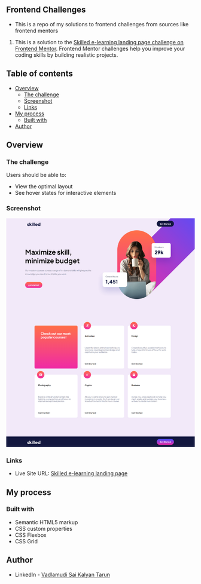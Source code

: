 ## Frontend Challenges
- This is a repo of my solutions to frontend challenges from sources like frontend mentors

1. This is a solution to the [Skilled e-learning landing page challenge on Frontend Mentor](https://www.frontendmentor.io/challenges/skilled-elearning-landing-page-S1ObDrZ8q). Frontend Mentor challenges help you improve your coding skills by building realistic projects.

## Table of contents

- [Overview](#overview)
  - [The challenge](#the-challenge)
  - [Screenshot](#screenshot)
  - [Links](#links)
- [My process](#my-process)
  - [Built with](#built-with)
- [Author](#author)

## Overview

### The challenge

Users should be able to:

- View the optimal layout
- See hover states for interactive elements

### Screenshot

![](/Skilled%20elearning%20landing%20page/assets/elearning%20landing%20page%20preview.png)

### Links

- Live Site URL: [Skilled e-learning landing page](https://frontendchallengesvskt.netlify.app/)

## My process

### Built with

- Semantic HTML5 markup
- CSS custom properties
- CSS Flexbox
- CSS Grid

## Author
- LinkedIn - [Vadlamudi Sai Kalyan Tarun](https://www.linkedin.com/in/tarunsaikalyanvadlamudi/)